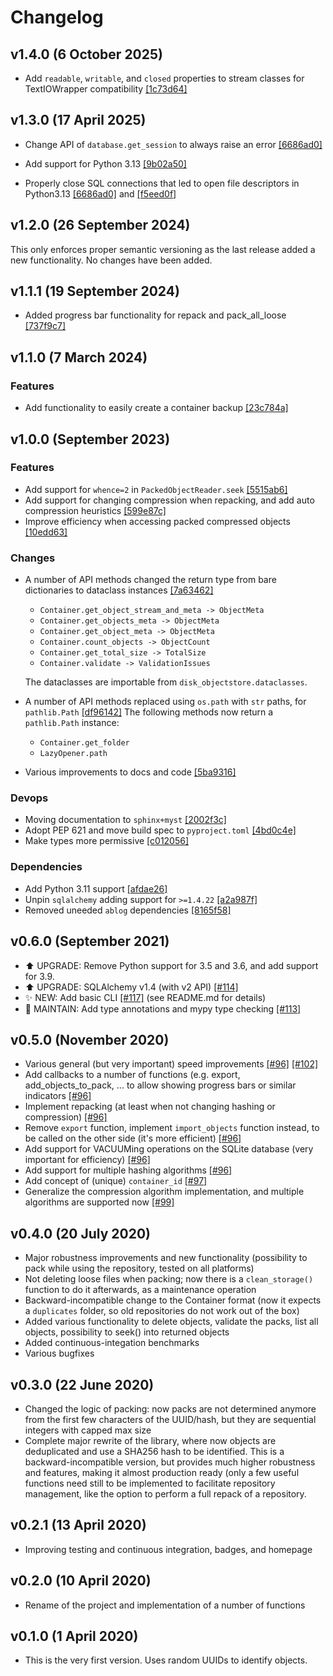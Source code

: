# Changelog

## v1.4.0 (6 October 2025)

- Add `readable`, `writable`, and `closed` properties to stream classes for TextIOWrapper compatibility  [\[1c73d64\]](https://github.com/aiidateam/disk-objectstore/commit/1c73d64137e1b093918337609cb6c8a6dece4a7b)

## v1.3.0 (17 April 2025)

- Change API of `database.get_session` to always raise an error [\[6686ad0\]](https://github.com/aiidateam/disk-objectstore/commit/6686ad0c3280bf90e1954b3b8052ec999e8532be)

- Add support for Python 3.13 [\[9b02a50\]](https://github.com/aiidateam/disk-objectstore/commit/9b02a50360749db1ea28ebe20661bf074d6c63a0)

- Properly close SQL connections that led to open file descriptors in Python3.13 [\[6686ad0\]](https://github.com/aiidateam/disk-objectstore/commit/6686ad0c3280bf90e1954b3b8052ec999e8532be) and [\[f5eed0f\]](https://github.com/aiidateam/disk-objectstore/commit/f5eed0f1afd1576f17e5d71d31df9717041fc9f3)

## v1.2.0 (26 September 2024)

This only enforces proper semantic versioning as the last release added a new functionality. No changes have been added.

## v1.1.1 (19 September 2024)

- Added progress bar functionality for repack and pack_all_loose [\[737f9c7\]](https://github.com/aiidateam/disk-objectstore/commit/737f9c71151bf7ac297c6431688b4a75eac91b7c)

## v1.1.0 (7 March 2024)

### Features

- Add functionality to easily create a container backup [\[23c784a\]](https://github.com/aiidateam/disk-objectstore/commit/23c784a221954a1518a3e35affdec53681f809b7)

## v1.0.0 (September 2023)

### Features

- Add support for `whence=2` in `PackedObjectReader.seek` [\[5515ab6\]](https://github.com/aiidateam/disk-objectstore/commit/5515ab6d75581b36ecb3e0b8ff37407e05abefda)
- Add support for changing compression when repacking, and add auto compression heuristics [\[599e87c\]](https://github.com/aiidateam/disk-objectstore/commit/599e87c852427e02062f04f5f3d2276013410710)
- Improve efficiency when accessing packed compressed objects [\[10edd63\]](https://github.com/aiidateam/disk-objectstore/commit/10edd6395455d7c59361e608396b672289d8de58)

### Changes

- A number of API methods changed the return type from bare dictionaries to dataclass instances [\[7a63462\]](https://github.com/aiidateam/disk-objectstore/commit/7a634626ea3e5f35aa3cdd458daf9d8b825d759a)

  - `Container.get_object_stream_and_meta -> ObjectMeta`
  - `Container.get_objects_meta -> ObjectMeta`
  - `Container.get_object_meta -> ObjectMeta`
  - `Container.count_objects -> ObjectCount`
  - `Container.get_total_size -> TotalSize`
  - `Container.validate -> ValidationIssues`

  The dataclasses are importable from `disk_objectstore.dataclasses`.

- A number of API methods replaced using `os.path` with `str` paths, for `pathlib.Path` [\[df96142\]](https://github.com/aiidateam/disk-objectstore/commit/df9614236b7d420fb610313d70ffae51e7aead75)
  The following methods now return a `pathlib.Path` instance:

  - `Container.get_folder`
  - `LazyOpener.path`

- Various improvements to docs and code [\[5ba9316\]](https://github.com/aiidateam/disk-objectstore/commit/5ba93162cd49d9b1ca7149c502349bfb06833255)

### Devops

- Moving documentation to `sphinx+myst` [\[2002f3c\]](https://github.com/aiidateam/disk-objectstore/commit/2002f3c3ec07f7ff46a04df293c8c9a7dff4db6a)
- Adopt PEP 621 and move build spec to `pyproject.toml` [\[4bd0c4e\]](https://github.com/aiidateam/disk-objectstore/commit/4bd0c4e01eaf3c149d4e11921b7ff4d42a5d5da5)
- Make types more permissive [\[c012056\]](https://github.com/aiidateam/disk-objectstore/commit/c0120568a992b41a55b325f3217d4902b5281070)

### Dependencies

- Add Python 3.11 support [\[afdae26\]](https://github.com/aiidateam/disk-objectstore/commit/afdae261a5849e994b5920ca07665fc6a19f3852)
- Unpin `sqlalchemy` adding support for `>=1.4.22` [\[a2a987f\]](https://github.com/aiidateam/disk-objectstore/commit/a2a987f02a128b7cc265982e102d210e6e17d6f6)
- Removed uneeded `ablog` dependencies [\[8165f58\]](https://github.com/aiidateam/disk-objectstore/commit/8165f58fefdd40b55555eef9a2d40ee280593232)

## v0.6.0 (September 2021)

- ⬆️ UPGRADE: Remove Python support for 3.5 and 3.6, and add support for 3.9.
- ⬆️ UPGRADE: SQLAlchemy v1.4 (with v2 API) [\[#114\]](https://github.com/aiidateam/disk-objectstore/pull/114)
- ✨ NEW: Add basic CLI [\[#117\]](https://github.com/aiidateam/disk-objectstore/pull/117) (see README.md for details)
- 🔧 MAINTAIN: Add type annotations and mypy type checking [\[#113\]](https://github.com/aiidateam/disk-objectstore/pull/113)

## v0.5.0 (November 2020)

- Various general (but very important) speed improvements [\[#96\]](https://github.com/aiidateam/disk-objectstore/pull/96) [\[#102\]](https://github.com/aiidateam/disk-objectstore/pull/102)
- Add callbacks to a number of functions (e.g. export, add_objects_to_pack, ... to allow showing progress bars or similar indicators [\[#96\]](https://github.com/aiidateam/disk-objectstore/pull/96)
- Implement repacking (at least when not changing hashing or compression) [\[#96\]](https://github.com/aiidateam/disk-objectstore/pull/96)
- Remove `export` function, implement `import_objects` function instead, to be called on the other side (it's more efficient) [\[#96\]](https://github.com/aiidateam/disk-objectstore/pull/96)
- Add support for VACUUMing operations on the SQLite database (very important for efficiency) [\[#96\]](https://github.com/aiidateam/disk-objectstore/pull/96)
- Add support for multiple hashing algorithms [\[#96\]](https://github.com/aiidateam/disk-objectstore/pull/96)
- Add concept of (unique) `container_id` [\[#97\]](https://github.com/aiidateam/disk-objectstore/pull/97)
- Generalize the compression algorithm implementation, and multiple algorithms are supported now [\[#99\]](https://github.com/aiidateam/disk-objectstore/pull/99)

## v0.4.0 (20 July 2020)

- Major robustness improvements and new functionality (possibility to pack while using the repository, tested on all platforms)
- Not deleting loose files when packing; now there is a `clean_storage()` function to do it afterwards, as a maintenance operation
- Backward-incompatible change to the Container format (now it expects a `duplicates` folder, so old repositories do not work out of the box)
- Added various functionality to delete objects, validate the packs, list all objects, possibility to seek() into returned objects
- Added continuous-integation benchmarks
- Various bugfixes

## v0.3.0 (22 June 2020)

- Changed the logic of packing: now packs are not determined anymore from the first few characters of the UUID/hash, but they are sequential integers with capped max size
- Complete major rewrite of the library, where now objects are deduplicated and use a SHA256 hash to be identified. This is a backward-incompatible version, but provides much higher robustness and features, making it almost production ready (only a few useful functions need still to be implemented to facilitate repository management, like the option to perform a full repack of a repository.

## v0.2.1 (13 April 2020)

- Improving testing and continuous integration, badges, and homepage

## v0.2.0 (10 April 2020)

- Rename of the project and implementation of a number of functions

## v0.1.0 (1 April 2020)

- This is the very first version. Uses random UUIDs to identify objects.
